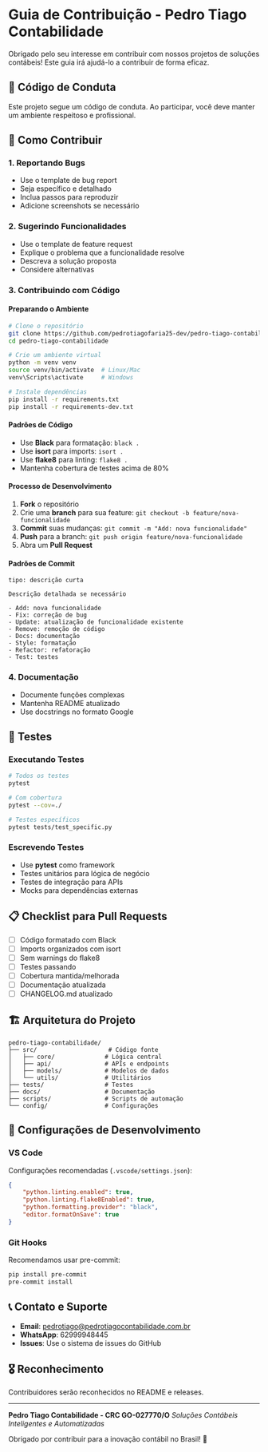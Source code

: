 # Guia de Contribuição - Pedro Tiago Contabilidade

Obrigado pelo seu interesse em contribuir com nossos projetos de soluções contábeis! Este guia irá ajudá-lo a contribuir de forma eficaz.

## 🎯 Código de Conduta

Este projeto segue um código de conduta. Ao participar, você deve manter um ambiente respeitoso e profissional.

## 🚀 Como Contribuir

### 1. Reportando Bugs
- Use o template de bug report
- Seja específico e detalhado
- Inclua passos para reproduzir
- Adicione screenshots se necessário

### 2. Sugerindo Funcionalidades
- Use o template de feature request
- Explique o problema que a funcionalidade resolve
- Descreva a solução proposta
- Considere alternativas

### 3. Contribuindo com Código

#### Preparando o Ambiente
```bash
# Clone o repositório
git clone https://github.com/pedrotiagofaria25-dev/pedro-tiago-contabilidade.git
cd pedro-tiago-contabilidade

# Crie um ambiente virtual
python -m venv venv
source venv/bin/activate  # Linux/Mac
venv\Scripts\activate     # Windows

# Instale dependências
pip install -r requirements.txt
pip install -r requirements-dev.txt
```

#### Padrões de Código
- Use **Black** para formatação: `black .`
- Use **isort** para imports: `isort .`
- Use **flake8** para linting: `flake8 .`
- Mantenha cobertura de testes acima de 80%

#### Processo de Desenvolvimento
1. **Fork** o repositório
2. Crie uma **branch** para sua feature: `git checkout -b feature/nova-funcionalidade`
3. **Commit** suas mudanças: `git commit -m "Add: nova funcionalidade"`
4. **Push** para a branch: `git push origin feature/nova-funcionalidade`
5. Abra um **Pull Request**

#### Padrões de Commit
```
tipo: descrição curta

Descrição detalhada se necessário

- Add: nova funcionalidade
- Fix: correção de bug
- Update: atualização de funcionalidade existente
- Remove: remoção de código
- Docs: documentação
- Style: formatação
- Refactor: refatoração
- Test: testes
```

### 4. Documentação
- Documente funções complexas
- Mantenha README atualizado
- Use docstrings no formato Google

## 🧪 Testes

### Executando Testes
```bash
# Todos os testes
pytest

# Com cobertura
pytest --cov=./

# Testes específicos
pytest tests/test_specific.py
```

### Escrevendo Testes
- Use **pytest** como framework
- Testes unitários para lógica de negócio
- Testes de integração para APIs
- Mocks para dependências externas

## 📋 Checklist para Pull Requests

- [ ] Código formatado com Black
- [ ] Imports organizados com isort
- [ ] Sem warnings do flake8
- [ ] Testes passando
- [ ] Cobertura mantida/melhorada
- [ ] Documentação atualizada
- [ ] CHANGELOG.md atualizado

## 🏗️ Arquitetura do Projeto

```
pedro-tiago-contabilidade/
├── src/                    # Código fonte
│   ├── core/              # Lógica central
│   ├── api/               # APIs e endpoints
│   ├── models/            # Modelos de dados
│   └── utils/             # Utilitários
├── tests/                 # Testes
├── docs/                  # Documentação
├── scripts/               # Scripts de automação
└── config/                # Configurações
```

## 🔧 Configurações de Desenvolvimento

### VS Code
Configurações recomendadas (`.vscode/settings.json`):
```json
{
    "python.linting.enabled": true,
    "python.linting.flake8Enabled": true,
    "python.formatting.provider": "black",
    "editor.formatOnSave": true
}
```

### Git Hooks
Recomendamos usar pre-commit:
```bash
pip install pre-commit
pre-commit install
```

## 📞 Contato e Suporte

- **Email**: pedrotiago@pedrotiagocontabilidade.com.br
- **WhatsApp**: 62999948445
- **Issues**: Use o sistema de issues do GitHub

## 🎖️ Reconhecimento

Contribuidores serão reconhecidos no README e releases.

---

**Pedro Tiago Contabilidade - CRC GO-027770/O**
*Soluções Contábeis Inteligentes e Automatizadas*

Obrigado por contribuir para a inovação contábil no Brasil! 🚀